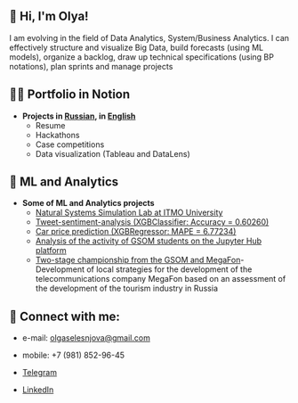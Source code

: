 <h2> 💜 Hi, I'm Olya! </h2>
    
I am evolving in the field of Data Analytics, System/Business Analytics. I can effectively structure and visualize Big Data, build forecasts (using ML models), organize a backlog, draw up technical specifications (using BP notations), plan sprints and manage projects

<h2> 👨‍💻 Portfolio in Notion </h2>

- <b> Projects in [Russian](https://www.notion.so/9384672a0aa44d04a34ce88259a34c99), in [English](https://www.notion.so/Portfolio-Olga-Selezneva-64a8000a32444061adaf71472009b73a) </b>
    - Resume
    - Hackathons 
    - Case competitions 
    - Data visualization (Tableau and DataLens)
    
<h2> 🌃 ML and Analytics </h2>

- <b> Some of ML and Analytics projects </b>
    - [Natural Systems Simulation Lab at ITMO University](https://github.com/olgaselesnjova/Natural_Systems_Simulation_Lab_ITMO)
    - [Tweet-sentiment-analysis (XGBClassifier: Accuracy = 0.60260)](https://github.com/olgaselesnjova/Tweet-sentiment-analysis) 
    - [Car price prediction (XGBRegressor: MAPE = 6.77234)](https://github.com/olgaselesnjova/Cars_competition) 
    - [Analysis of the activity of GSOM students on the Jupyter Hub platform](https://github.com/olgaselesnjova/JHub_logs_GSOM)
    - [Two-stage championship from the GSOM and MegaFon](https://github.com/olgaselesnjova/MegaFon)- Development of local strategies for the development of the telecommunications company MegaFon based on an assessment of the development of the tourism industry in Russia
  
<h2> 🤳 Connect with me:</h2>
    
- e-mail: olgaselesnjova@gmail.com
    
- mobile: +7 (981) 852-96-45
    
- [Telegram](https://t.me/olgaselesnjova)
    
- [LinkedIn](https://linkedin.com/in/olgaselesnjova)
